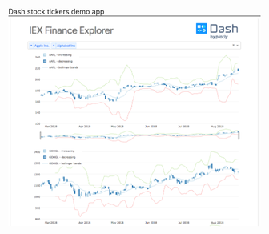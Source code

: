 Dash stock tickers demo app
![Alt desc](https://github.com/plotly/dash-stock-tickers-demo-app/raw/master/Screenshots/Screenshot.png)
